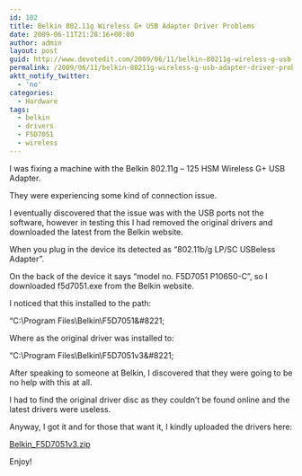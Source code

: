 ```yaml
---
id: 102
title: Belkin 802.11g Wireless G+ USB Adapter Driver Problems
date: 2009-06-11T21:28:16+00:00
author: admin
layout: post
guid: http://www.devotedit.com/2009/06/11/belkin-80211g-wireless-g-usb-adapter-driver-problems/
permalink: /2009/06/11/belkin-80211g-wireless-g-usb-adapter-driver-problems/
aktt_notify_twitter:
  - 'no'
categories:
  - Hardware
tags:
  - belkin
  - drivers
  - F5D7051
  - wireless
---
```

I was fixing a machine with the Belkin 802.11g &#8211; 125 HSM Wireless G+ USB Adapter.

They were experiencing some kind of connection issue.

<!--more-->

I eventually discovered that the issue was with the USB ports not the software, however in testing this I had removed the original drivers and downloaded the latest from the Belkin website.

When you plug in the device its detected as &#8220;802.11b/g LP/SC USBeless Adapter&#8221;.

On the back of the device it says &#8220;model no. F5D7051 P10650-C&#8221;, so I downloaded f5d7051.exe from the Belkin website.

I noticed that this installed to the path:
  
&#8220;C:\Program Files\Belkin\F5D7051\&#8221;

Where as the original driver was installed to:
  
&#8220;C:\Program Files\Belkin\F5D7051v3\&#8221;

After speaking to someone at Belkin, I discovered that they were going to be no help with this at all.

I had to find the original driver disc as they couldn&#8217;t be found online and the latest drivers were useless.

Anyway, I got it and for those that want it, I kindly uploaded the drivers here:

[Belkin_F5D7051v3.zip](http://www.megaupload.com/?d=CNY29KG1)

Enjoy!